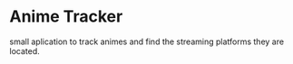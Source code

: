 # Anime Tracker
small aplication to track animes and find the streaming platforms they are located.
